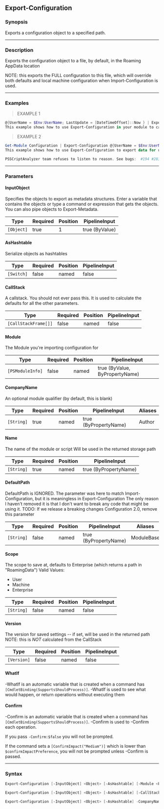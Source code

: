 Export-Configuration
--------------------

### Synopsis
Exports a configuration object to a specified path.

---

### Description

Exports the configuration object to a file, by default, in the Roaming AppData location

NOTE: this exports the FULL configuration to this file, which will override both defaults and local machine configuration when Import-Configuration is used.

---

### Examples
> EXAMPLE 1

```PowerShell
@{UserName = $Env:UserName; LastUpdate = [DateTimeOffset]::Now } | Export-Configuration
This example shows how to use Export-Configuration in your module to cache some data.
```
> EXAMPLE 2

```PowerShell
Get-Module Configuration | Export-Configuration @{UserName = $Env:UserName; LastUpdate = [DateTimeOffset]::Now }
This example shows how to use Export-Configuration to export data for use in a specific module.

PSSCriptAnalyzer team refuses to listen to reason. See bugs:  #194 #283 #521 #608
```

---

### Parameters
#### **InputObject**
Specifies the objects to export as metadata structures.
Enter a variable that contains the objects or type a command or expression that gets the objects.
You can also pipe objects to Export-Metadata.

|Type      |Required|Position|PipelineInput |
|----------|--------|--------|--------------|
|`[Object]`|true    |1       |true (ByValue)|

#### **AsHashtable**
Serialize objects as hashtables

|Type      |Required|Position|PipelineInput|
|----------|--------|--------|-------------|
|`[Switch]`|false   |named   |false        |

#### **CallStack**
A callstack. You should not ever pass this.
It is used to calculate the defaults for all the other parameters.

|Type                |Required|Position|PipelineInput|
|--------------------|--------|--------|-------------|
|`[CallStackFrame[]]`|false   |named   |false        |

#### **Module**
The Module you're importing configuration for

|Type            |Required|Position|PipelineInput                 |
|----------------|--------|--------|------------------------------|
|`[PSModuleInfo]`|false   |named   |true (ByValue, ByPropertyName)|

#### **CompanyName**
An optional module qualifier (by default, this is blank)

|Type      |Required|Position|PipelineInput        |Aliases|
|----------|--------|--------|---------------------|-------|
|`[String]`|true    |named   |true (ByPropertyName)|Author |

#### **Name**
The name of the module or script
Will be used in the returned storage path

|Type      |Required|Position|PipelineInput        |
|----------|--------|--------|---------------------|
|`[String]`|true    |named   |true (ByPropertyName)|

#### **DefaultPath**
DefaultPath is IGNORED.
The parameter was here to match Import-Configuration, but it is meaningless in Export-Configuration
The only reason I haven't removed it is that I don't want to break any code that might be using it.
TODO: If we release a breaking changes Configuration 2.0, remove this parameter

|Type      |Required|Position|PipelineInput        |Aliases   |
|----------|--------|--------|---------------------|----------|
|`[String]`|false   |named   |true (ByPropertyName)|ModuleBase|

#### **Scope**
The scope to save at, defaults to Enterprise (which returns a path in "RoamingData")
Valid Values:

* User
* Machine
* Enterprise

|Type      |Required|Position|PipelineInput|
|----------|--------|--------|-------------|
|`[String]`|false   |named   |false        |

#### **Version**
The version for saved settings -- if set, will be used in the returned path
NOTE: this is *NOT* calculated from the CallStack

|Type       |Required|Position|PipelineInput|
|-----------|--------|--------|-------------|
|`[Version]`|false   |named   |false        |

#### **WhatIf**
-WhatIf is an automatic variable that is created when a command has ```[CmdletBinding(SupportsShouldProcess)]```.
-WhatIf is used to see what would happen, or return operations without executing them
#### **Confirm**
-Confirm is an automatic variable that is created when a command has ```[CmdletBinding(SupportsShouldProcess)]```.
-Confirm is used to -Confirm each operation.

If you pass ```-Confirm:$false``` you will not be prompted.

If the command sets a ```[ConfirmImpact("Medium")]``` which is lower than ```$confirmImpactPreference```, you will not be prompted unless -Confirm is passed.

---

### Syntax
```PowerShell
Export-Configuration [-InputObject] <Object> [-AsHashtable] [-Module <PSModuleInfo>] [-Version <Version>] [-WhatIf] [-Confirm] [<CommonParameters>]
```
```PowerShell
Export-Configuration [-InputObject] <Object> [-AsHashtable] [-CallStack <CallStackFrame[]>] [-Version <Version>] [-WhatIf] [-Confirm] [<CommonParameters>]
```
```PowerShell
Export-Configuration [-InputObject] <Object> [-AsHashtable] -CompanyName <String> -Name <String> [-DefaultPath <String>] [-Scope <String>] [-Version <Version>] [-WhatIf] [-Confirm] [<CommonParameters>]
```
